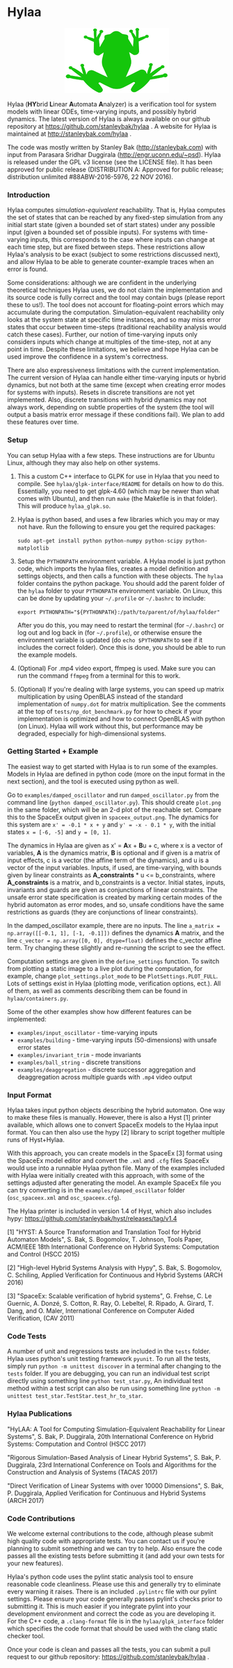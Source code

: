 # Hylaa #

<p align="center"> <img src="hylaa_logo_small.png" alt="Hylaa Logo"/> </p>

Hylaa (**HY**brid **L**inear **A**utomata **A**nalyzer) is a verification tool for system models with linear ODEs, time-varying inputs, and possibly hybrid dynamics. The latest version of Hylaa is always available on our github repository at https://github.com/stanleybak/hylaa . A website for Hylaa is maintained at http://stanleybak.com/hylaa .

The code was mostly written by Stanley Bak (http://stanleybak.com) with input from Parasara Sridhar Duggirala (http://engr.uconn.edu/~psd). Hylaa is released under the GPL v3 license (see the LICENSE file). It has been approved for public release (DISTRIBUTION A: Approved for public release; distribution unlimited #88ABW-2016-5976, 22 NOV 2016).

### Introduction ###

Hylaa computes *simulation-equivalent* reachability. That is, Hylaa computes the set of states that can be reached by any fixed-step simulation from any initial start state (given a bounded set of start states) under any possible input (given a bounded set of possible inputs). For systems with time-varying inputs, this corresponds to the case where inputs can change at each time step, but are fixed between steps. These restrictions allow Hylaa's analysis to be exact (subject to some restrictions discussed next), and allow Hylaa to be able to generate counter-example traces when an error is found.

Some considerations: although we are confident in the underlying theoretical techniques Hylaa uses, we do not claim the implementation and its source code is fully correct and the tool may contain bugs (please report these to us!). The tool does not account for floating-point errors which may accumulate during the computation. Simulation-equivalent reachability only looks at the system state at specific time instances, and so may miss error states that occur between time-steps (traditional reachability analysis would catch these cases). Further, our notion of time-varying inputs only considers inputs which change at multiples of the time-step, not at any point in time. Despite these limitations, we believe and hope Hylaa can be used improve the confidence in a system's correctness.

There are also expressiveness limitations with the current implementation. The current version of Hylaa can handle either time-varying inputs or hybrid dynamics, but not both at the same time (except when creating error modes for systems with inputs). Resets in discrete transitions are not yet implemented. Also, discrete transitions with hybrid dynamics may not always work, depending on subtle properties of the system (the tool will output a basis matrix error message if these conditions fail). We plan to add these features over time.

### Setup ###

You can setup Hylaa with a few steps. These instructions are for Ubuntu Linux, although they may also help on other systems.

1. This a custom C++ interface to GLPK for use in Hylaa that you need to compile. See `hylaa/glpk-interface/README` for details on how to do this. Essentially, you need to get glpk-4.60 (which may be newer than what comes with Ubuntu), and then run `make` (the Makefile is in that folder). This will produce `hylaa_glpk.so`.

2. Hylaa is python based, and uses a few libraries which you may or may not have. Run the following to ensure you get the required packages: 

   `sudo apt-get install python python-numpy python-scipy python-matplotlib`

3. Setup the `PYTHONPATH` environment variable. A Hylaa model is just python code, which imports the hylaa files, creates a model definition and settings objects, and then calls a function with these objects. The `hylaa` folder contains the python package. You should add the parent folder of the `hylaa` folder to your `PYTHONPATH` environment variable. On Linux, this can be done by updating your `~/.profile` or `~/.bashrc` to include: 

   `export PYTHONPATH="${PYTHONPATH}:/path/to/parent/of/hylaa/folder"`
   
   After you do this, you may need to restart the terminal (for `~/.bashrc`) or log out and log back in (for `~/.profile`), or otherwise ensure the environment variable is updated (do `echo $PYTHONPATH` to see if it includes the correct folder). Once this is done, you should be able to run the example models.

4. (Optional) For .mp4 video export, ffmpeg is used. Make sure you can run the command `ffmpeg` from a terminal for this to work.

5. (Optional) If you're dealing with large systems, you can speed up matrix multiplication by using OpenBLAS instead of the standard implementation of `numpy.dot` for matrix multiplication. See the comments at the top of `tests/np_dot_benchmark.py` for how to check if your implementation is optimized and how to connect OpenBLAS with python (on Linux). Hylaa will work without this, but performance may be degraded, especially for high-dimensional systems.

### Getting Started + Example ###

The easiest way to get started with Hylaa is to run some of the examples. Models in Hylaa are defined in python code (more on the input format in the next section), and the tool is executed using python as well.

Go to `examples/damped_oscillator` and run `damped_oscillator.py` from the command line (`python damped_oscillator.py`). This should create `plot.png` in the same folder, which will be an 2-d plot of the reachable set. Compare this to the SpaceEx output given in `spaceex_output.png`. The dynamics for this system are `x' = -0.1 * x + y` and `y' = -x - 0.1 * y`, with the initial states `x = [-6, -5]` and `y = [0, 1]`. 

The dynamics in Hylaa are given as x' = **A**x + **B**u + c, where x is a vector of variables, **A** is the dynamics matrix, **B** is optional and if given is a matrix of input effects, c is a vector (the affine term of the dynamics), and u is a vector of the input variables. Inputs, if used, are time-varying, with bounds given by linear constraints as **A_constraints** * u <= b_constraints, where **A_constraints** is a matrix, and b_constraints is a vector. Initial states, inputs, invariants and guards are given as conjunctions of linear constraints. The unsafe error state specification is created by marking certain modes of the hybrid automaton as error modes, and so, unsafe conditions have the same restrictions as guards (they are conjunctions of linear constraints).

In the damped_oscillator example, there are no inputs. The line `a_matrix = np.array([[-0.1, 1], [-1, -0.1]])` defines the dynamics **A** matrix, and the line `c_vector = np.array([0, 0], dtype=float)` defines the c_vector affine term. Try changing these slightly and re-running the script to see the effect.

Computation settings are given in the `define_settings` function. To switch from plotting a static image to a live plot during the computation, for example, change `plot_settings.plot_mode` to be `PlotSettings.PLOT_FULL`. Lots of settings exist in Hylaa (plotting mode, verification options, ect.). All of them, as well as comments describing them can be found in `hylaa/containers.py`.

Some of the other examples show how different features can be implemented:

* `examples/input_oscillator` - time-varying inputs
* `examples/building` - time-varying inputs (50-dimensions) with unsafe error states
* `examples/invariant_trim` - mode invariants
* `examples/ball_string` - discrete transitions
* `examples/deaggregation` - discrete successor aggregation and deaggregation across multiple guards with `.mp4` video output

### Input Format ###

Hylaa takes input python objects describing the hybrid automaton. One way to make these files is manually. However, there is also a Hyst [1] printer available, which allows one to convert SpaceEx models to the Hylaa input format. You can then also use the hypy [2] library to script together multiple runs of Hyst+Hylaa.

With this approach, you can create models in the SpaceEx [3] format using the SpaceEx model editor and convert the `.xml` and `.cfg` files SpaceEx would use into a runnable Hylaa python file. Many of the examples included with Hylaa were initially created with this approach, with some of the settings adjusted after generating the model. An example SpaceEx file you can try converting is in the `examples/damped_oscillator` folder (`osc_spaceex.xml` and `osc_spaceex.cfg`).

The Hylaa printer is included in version 1.4 of Hyst, which also includes hypy: https://github.com/stanleybak/hyst/releases/tag/v1.4

[1] "HYST: A Source Transformation and Translation Tool for Hybrid Automaton Models", S. Bak, S. Bogomolov, T. Johnson, Tools Paper, ACM/IEEE 18th International Conference on Hybrid Systems: Computation and Control (HSCC 2015)

[2] "High-level Hybrid Systems Analysis with Hypy", S. Bak, S. Bogomolov, C. Schiling, Applied Verification for Continuous and Hybrid Systems (ARCH 2016)

[3] "SpaceEx: Scalable verification of hybrid systems", G. Frehse, C. Le Guernic, A. Donzé, S. Cotton, R. Ray, O. Lebeltel, R. Ripado, A. Girard, T. Dang, and O. Maler, International Conference on Computer Aided Verification, (CAV 2011)

### Code Tests ###

A number of unit and regressions tests are included in the `tests` folder. Hylaa uses python's unit testing framework `pyunit`. To run all the tests, simply run `python -m unittest discover` in a terminal after changing to the `tests` folder. If you are debugging, you can run an individual test script directly using something line `python test_star.py`, An individual test method within a test script can also be run using something line `python -m unittest test_star.TestStar.test_hr_to_star`.

### Hylaa Publications ###

"HyLAA: A Tool for Computing Simulation-Equivalent Reachability for Linear Systems", S. Bak, P. Duggirala, 20th International Conference on Hybrid Systems: Computation and Control (HSCC 2017)

"Rigorous Simulation-Based Analysis of Linear Hybrid Systems", S. Bak, P. Duggirala, 23rd International Conference on Tools and Algorithms for the Construction and Analysis of Systems (TACAS 2017)

"Direct Verification of Linear Systems with over 10000 Dimensions", S. Bak, P. Duggirala, Applied Verification for Continuous and Hybrid Systems (ARCH 2017)

### Code Contributions ###

We welcome external contributions to the code, although please submit high quality code with appropriate tests. You can contact us if you're planning to submit something and we can try to help. Also ensure the code passes all the existing tests before submitting it (and add your own tests for your new features). 

Hylaa's python code uses the pylint static analysis tool to ensure reasonable code cleanliness. Please use this and generally try to eliminate every warning it raises. There is an included `.pylintrc` file with our pylint settings. Please ensure your code generally passes pylint's checks prior to submitting it. This is much easier if you integrate pylint into your development environment and correct the code as you are developing it. For the C++ code, a `.clang-format` file is in the `hylaa/glpk_interface` folder which specifies the code format that should be used with the clang static checker tool.

Once your code is clean and passes all the tests, you can submit a pull request to our github repository: https://github.com/stanleybak/hylaa .
